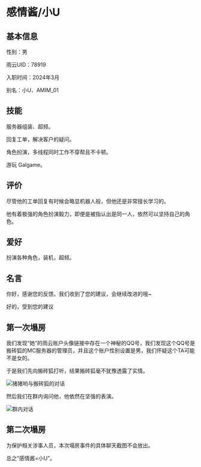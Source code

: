 # 感情酱/小U

## 基本信息

性别：男

雨云UID：78919

入职时间：2024年3月

别名：小U、AMIM_01

## 技能

服务器组装、超频。

回复工单，解决客户的疑问。

角色扮演，多线程同时工作不穿帮且不卡顿。

游玩 Galgame。

## 评价

尽管他的工单回复有时候会略显机器人般，但他还是非常擅长学习的。

他有着极强的角色扮演毅力，即便是被指认出是同一人，依然可以坚持自己的角色。

## 爱好

扮演各种角色，装机，超频。

## 名言

你好，感谢您的反馈。我们收到了您的建议，会继续改进的哦~

好的，受到您的建议

## 第一次塌房

我们发现“她”的雨云账户头像链接中存在一个神秘的QQ号，我们发现这个QQ号是搬砖狐的MC服务器的管理员，并且这个账户性别设置是男，我们怀疑这个TA可能不是女的。

于是我们先向搬砖狐打听，结果搬砖狐毫不犹豫透露了实情。

![猪猪哟与搬砖狐的对话](../images/ganqingjiang/Screenshot_2024-07-04-15-34-06-402_com.tencent.mobileqq.jpg "向搬砖狐打听")

然后我们在群内询问他，他依然在坚强的表演。

![群内对话](../images/ganqingjiang/Screenshot_2024-07-04-15-32-38-713_com.tencent.mobileqq.jpg "群内对话")

## 第二次塌房

为保护相关涉事人员，本次塌房事件的具体聊天截图不会放出。

总之“感情酱=小U”。
